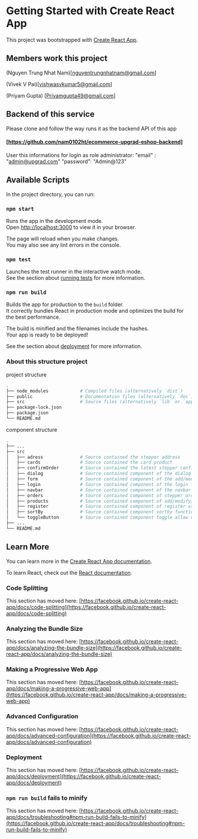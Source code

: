 # Getting Started with Create React App

This project was bootstrapped with [Create React App](https://github.com/facebook/create-react-app).

## Members work this project

(Nguyen Trung Nhat Nam)[nguyentrungnhatnam@gmail.com]

(Vivek V Pai)[vishwasvkumar5@gmail.com]

(Priyam Gupta) [Priyamgupta49@gmail.com]

## Backend of this service

Please clone and follow the way runs it as the backend API of this app
#### [https://github.com/nam0102ht/ecommerce-upgrad-eshop-backend]

User this informations for login as role administrator:
"email" : "admin@upgrad.com"
"password": "Admin@123"

## Available Scripts

In the project directory, you can run:

### `npm start`

Runs the app in the development mode.\
Open [http://localhost:3000](http://localhost:3000) to view it in your browser.

The page will reload when you make changes.\
You may also see any lint errors in the console.

### `npm test`

Launches the test runner in the interactive watch mode.\
See the section about [running tests](https://facebook.github.io/create-react-app/docs/running-tests) for more information.

### `npm run build`

Builds the app for production to the `build` folder.\
It correctly bundles React in production mode and optimizes the build for the best performance.

The build is minified and the filenames include the hashes.\
Your app is ready to be deployed!

See the section about [deployment](https://facebook.github.io/create-react-app/docs/deployment) for more information.

### About this structure project

project structure

``` bash
.
├── node_modules            # Compiled files (alternatively `dist`)
├── public                  # Documentation files (alternatively `doc`)
├── src                     # Source files (alternatively `lib` or `app`)
├── package-lock.json       
├── package.json                
└── README.md
```
component structure

``` bash
.
├── ...                  
├── src
│   ├── adress              # Source contained the stepper address
│   ├── cards               # Source contained the card product
│   ├── confirmOrder        # Source contained the latest stepper confirm address and product before submiting order        
│   ├── dialog              # Source contained component of the dialog confirm before deleting product
│   ├── form                # Source contained component of the add/modify product and productFormDetail of page detail
│   ├── login               # Source contained component of the login function
│   ├── navbar              # Source contained component of the navbar contained the logo and search bar and function AddProduct/home/logout
│   ├── orders              # Source contained component of stepper order and orderProduct detail
│   ├── products            # Source contained component of add/modify/delete/detail product and function of search product
│   ├── register            # Source contained component of register as role user
│   ├── sortBy              # Source contained component sortby function component
│   └── toggleButton        # Source contained component toggle allow user search by categories
├── ...               
└── README.md

```

## Learn More

You can learn more in the [Create React App documentation](https://facebook.github.io/create-react-app/docs/getting-started).

To learn React, check out the [React documentation](https://reactjs.org/).

### Code Splitting

This section has moved here: [https://facebook.github.io/create-react-app/docs/code-splitting](https://facebook.github.io/create-react-app/docs/code-splitting)

### Analyzing the Bundle Size

This section has moved here: [https://facebook.github.io/create-react-app/docs/analyzing-the-bundle-size](https://facebook.github.io/create-react-app/docs/analyzing-the-bundle-size)

### Making a Progressive Web App

This section has moved here: [https://facebook.github.io/create-react-app/docs/making-a-progressive-web-app](https://facebook.github.io/create-react-app/docs/making-a-progressive-web-app)

### Advanced Configuration

This section has moved here: [https://facebook.github.io/create-react-app/docs/advanced-configuration](https://facebook.github.io/create-react-app/docs/advanced-configuration)

### Deployment

This section has moved here: [https://facebook.github.io/create-react-app/docs/deployment](https://facebook.github.io/create-react-app/docs/deployment)

### `npm run build` fails to minify

This section has moved here: [https://facebook.github.io/create-react-app/docs/troubleshooting#npm-run-build-fails-to-minify](https://facebook.github.io/create-react-app/docs/troubleshooting#npm-run-build-fails-to-minify)
